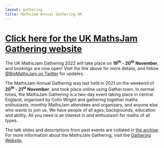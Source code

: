 ```yaml
---
layout: gathering
title: MathsJam Annual Gathering UK
---
```


# [Click here for the UK MathsJam Gathering website](https://www.solipsys.co.uk/cgi-bin/MJ_Wiki.py)

The UK MathsJam Gathering 2022 will take place on **19<sup>th</sup> - 20<sup>th</sup> November**, and bookings are now open!  Visit the link above for more details, and follow [@BigMathsJam on Twitter](https://www.twitter.com/bigmathsjam) for updates.

The MathsJam Annual Gathering was last held in 2021 on the weekend of **20<sup>th</sup> - 21<sup>st</sup> November**, and took place online using Gather.town. In normal times, the MathsJam Gathering is a two-day event taking place in central England, organised by Colin Wright and gathering together maths enthusiasts, monthly MathsJam attendees and organisers, and anyone else who wants to join us. We have people of all ages, backgrounds, education and ability. All you need is an interest in and enthusiasm for maths of all types.

The talk slides and descriptions from past events are collated in [the archive](archive). For more information about the MathsJam Gathering, visit the [Gathering Website](https://www.solipsys.co.uk/cgi-bin/MJ_Wiki.py).
